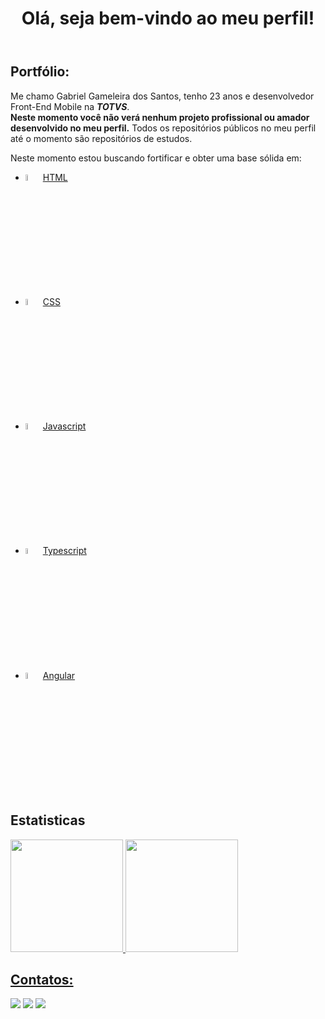 <!DOCTYPE html>
<html lang="pt-br">

<head>
  <meta charset="UTF-8">
  <meta http-equiv="X-UA-Compatible" content="IE=edge">
  <meta name="viewport" content="width=device-width, initial-scale=1.0">
</head>

<body>
  <header>
    <h1>Olá, seja bem-vindo ao meu perfil!</h1>
  </header>
  <main>
    <section>
      <h2>Portfólio:</h2>
      <p>
        Me chamo Gabriel Gameleira dos Santos, tenho 23 anos e desenvolvedor Front-End Mobile na
        <i><strong>TOTVS</strong></i>.
        <br>
        <strong>Neste momento você não verá nenhum projeto profissional ou amador desenvolvido no meu perfil.</strong>
        Todos os repositórios públicos
        no meu perfil até o
        momento são repositórios de estudos.
      </p>
      <p>
        Neste momento estou buscando fortificar e obter uma base sólida em:
      <ul>
        <li>
          <img style="width:5%" src="https://cdn.jsdelivr.net/gh/devicons/devicon/icons/html5/html5-original.svg" />
          <a href="https://github.com/GAMELEIRA/html-css-js" target="_blank">HTML</a>
        </li>
        <li>
          <img style="width:5%" src="https://cdn.jsdelivr.net/gh/devicons/devicon/icons/css3/css3-original.svg" />
          <a href="https://github.com/GAMELEIRA/html-css" target="_blank">CSS</a>
        </li>
        <li>
          <img style="width:5%"
            src="https://cdn.jsdelivr.net/gh/devicons/devicon/icons/javascript/javascript-original.svg" />
          <a href="https://github.com/GAMELEIRA/javascript" target="_blank">Javascript</a>
        </li>
        <li>
          <img style="width:5%"
            src="https://cdn.jsdelivr.net/gh/devicons/devicon/icons/typescript/typescript-original.svg" />
          <a href="https://github.com/GAMELEIRA/typescript" target="_blank">Typescript</a>
        </li>
        <li>
          <img style="width: 5%;"
            src="https://cdn.jsdelivr.net/gh/devicons/devicon/icons/angularjs/angularjs-original.svg">
          <a href="https://github.com/GAMELEIRA/angular" target="_blank">Angular</a>
        </li>
      </ul>
      </p>
    </section>
    <section>
      <h2>Estatisticas</h2>
      <div>
        <a href="https://github.com/GAMELEIRA">
          <img height="180em"
            src="https://github-readme-stats.vercel.app/api/top-langs/?username=GAMELEIRA&layout=compact&langs_count=7&theme=dracula" />
          <img height="180em"
            src="https://github-readme-stats.vercel.app/api?username=GAMELEIRA&show_icons=true&theme=dracula&include_all_commits=true&count_private=true" />
      </div>
    </section>
    <section>
      <h2>Contatos:</h2>
      <div>
        <a href="https://www.instagram.com/gamisgamis27/" target="_blank"><img
            src="https://img.shields.io/badge/-Instagram-%23E4405F?style=for-the-badge&logo=instagram&logoColor=white"
            target="_blank"></a>
        <a href="mailto:gameleira270499@gmail.com"><img
            src="https://img.shields.io/badge/Gmail-D14836?style=for-the-badge&logo=gmail&logoColor=white"
            target="_blank"></a>
        <a href="https://www.linkedin.com/in/gabriel-gameleira-dos-santos-634b23161/" target="_blank"><img
            src="https://img.shields.io/badge/-LinkedIn-%230077B5?style=for-the-badge&logo=linkedin&logoColor=white"
            target="_blank"></a>
      </div>
    </section>
  </main>
</body>

</html>
